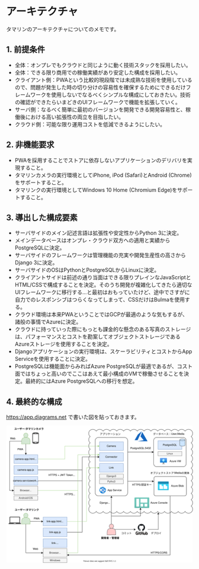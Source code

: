 # アーキテクチャ

タマリンのアーキテクチャについてのメモです。

## 1. 前提条件

- 全体：オンプレでもクラウドと同じように動く技術スタックを採用したい。
- 全体：できる限り商用での稼働実績があり安定した構成を採用したい。
- クライアント側：PWAという比較的現段階では未成熟な技術を使用しているので、問題が発生した時の切り分けの容易性を確保するためにできるだけフレームワークを使用しないでなるべくシンプルな構成にしておきたい。技術の確認ができたらいまどきのUIフレームワークで機能を拡張していく。
- サーバ側：なるべく簡単に最初のバージョンを開発できる開発容易性と、稼働後における高い拡張性の両立を目指したい。
- クラウド側：可能な限り運用コストを低減できるようにしたい。

## 2. 非機能要求

- PWAを採用することでストアに依存しないアプリケーションのデリバリを実現すること。
- タマリンカメラの実行環境としてiPhone, iPod (Safari)とAndroid (Chrome)をサポートすること。
- タマリンクの実行環境としてWindows 10 Home (Chromium Edge)をサポートすること。

## 3. 導出した構成要素

- サーバサイドのメイン記述言語は拡張性や安定性からPython 3に決定。
- メインデータベースはオンプレ・クラウド双方への適用と実績からPostgreSQLに決定。
- サーバサイドのフレームワークは管理機能の充実や開発生産性の高さからDjango 3に決定。
- サーバサイドのOSはPythonとPostgreSQLからLinuxに決定。
- クライアントサイドは前述の通り当面はできる限りプレインなJavaScriptとHTML/CSSで構成することを決定。そのうち開発が複雑化してきたら適切なUIフレームワークに移行する…と最初はおもっていたけど、途中でさすがに自力でのレスポンシブはつらくなってしまって、CSSだけはBulmaを使用する。
- クラウド環境は本来PWAということではGCPが最適のような気もするが、諸般の事情でAzureに決定。
- クラウドに持っていった際にもっとも課金的な懸念のある写真のストレージは、パフォーマンスとコストを勘案してオブジェクトストレージであるAzureストレージを使用することを決定。
- Djangoアプリケーションの実行環境は、スケーラビリティとコストからApp Serviceを使用することに決定。
- PostgreSQLは機能面からみればAzure PostgreSQLが最適であるが、コスト面ではちょっと高いのでここはあえて最小構成のVMで稼働させることを決定。最終的にはAzure PostgreSQLへの移行を想定。

## 4. 最終的な構成

<https://app.diagrams.net> で書いた図を貼っておきます。

[](./tamarin-overview.drawio.svg)
<img src="./tamarin-overview.drawio.svg">
